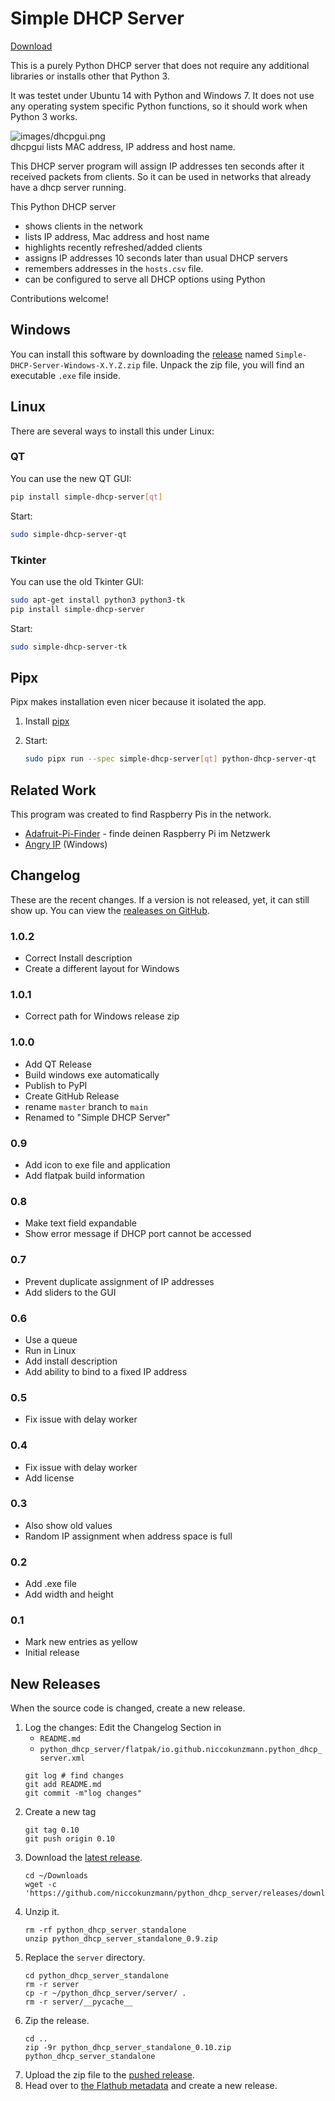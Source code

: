 # Simple DHCP Server

[Download][releases]

This is a purely Python DHCP server that does not require any additional libraries or installs other that Python 3.

It was testet under Ubuntu 14 with Python and Windows 7. It does not use any operating system specific Python functions, so it should work when Python 3 works.

![images/dhcpgui.png](images/dhcpgui.png)  
dhcpgui lists MAC address, IP address and host name.

This DHCP server program will assign IP addresses ten seconds after it received packets from clients. So it can be used in networks that already have a dhcp server running.

This Python DHCP server

- shows clients in the network
- lists IP address, Mac address and host name
- highlights recently refreshed/added clients
- assigns IP addresses 10 seconds later than usual DHCP servers
- remembers addresses in the `hosts.csv` file.
- can be configured to serve all DHCP options using Python

Contributions welcome!

## Windows

You can install this software by downloading the [release][releases] named `Simple-DHCP-Server-Windows-X.Y.Z.zip` file.
Unpack the zip file, you will find an executable `.exe` file inside.

## Linux

There are several ways to install this under Linux:

### QT

You can use the new QT GUI:

```sh
pip install simple-dhcp-server[qt]
```

Start:

```sh
sudo simple-dhcp-server-qt
```

### Tkinter

You can use the old Tkinter GUI:

```sh
sudo apt-get install python3 python3-tk
pip install simple-dhcp-server
```

Start:

```sh
sudo simple-dhcp-server-tk
```

## Pipx

Pipx makes installation even nicer because it isolated the app.

1. Install [pipx]
2. Start:

    ```sh
    sudo pipx run --spec simple-dhcp-server[qt] python-dhcp-server-qt   
    ```

[pipx]: https://pipx.pypa.io/stable/installation/

## Related Work

This program was created to find Raspberry Pis in the network.

- [Adafruit-Pi-Finder](https://github.com/adafruit/Adafruit-Pi-Finder) - finde deinen Raspberry Pi im Netzwerk
- [Angry IP](https://angryip.org/) (Windows)

## Changelog

These are the recent changes.
If a version is not released, yet, it can still show up.
You can view the [realeases on GitHub][releases].

### 1.0.2

- Correct Install description
- Create a different layout for Windows

### 1.0.1

- Correct path for Windows release zip

### 1.0.0

- Add QT Release
- Build windows exe automatically
- Publish to PyPI
- Create GitHub Release
- rename `master` branch to `main`
- Renamed to "Simple DHCP Server"

### 0.9

- Add icon to exe file and application
- Add flatpak build information

### 0.8

- Make text field expandable
- Show error message if DHCP port cannot be accessed

### 0.7

- Prevent duplicate assignment of IP addresses
- Add sliders to the GUI

### 0.6

- Use a queue
- Run in Linux
- Add install description
- Add ability to bind to a fixed IP address

### 0.5

- Fix issue with delay worker

### 0.4

- Fix issue with delay worker
- Add license

### 0.3

- Also show old values
- Random IP assignment when address space is full

### 0.2

- Add .exe file
- Add width and height

### 0.1

- Mark new entries as yellow
- Initial release

New Releases
------------

When the source code is changed, create a new release.

1. Log the changes: Edit the Changelog Section in
    - `README.md`
    - `python_dhcp_server/flatpak/io.github.niccokunzmann.python_dhcp_server.xml`
    ```
    git log # find changes
    git add README.md
    git commit -m"log changes"
    ```
2. Create a new tag
    ```
    git tag 0.10
    git push origin 0.10
    ```
3. Download the [latest release](https://github.com/niccokunzmann/python_dhcp_server/releases/download/0.9/python_dhcp_server_standalone_0.9.zip).
    ```
    cd ~/Downloads
    wget -c 'https://github.com/niccokunzmann/python_dhcp_server/releases/download/0.9/python_dhcp_server_standalone_0.9.zip'
    ```
4. Unzip it.
    ```
    rm -rf python_dhcp_server_standalone
    unzip python_dhcp_server_standalone_0.9.zip
    ```
5. Replace the `server` directory.
    ```
    cd python_dhcp_server_standalone
    rm -r server
    cp -r ~/python_dhcp_server/server/ .
    rm -r server/__pycache__
    ```
6. Zip the release.
    ```
    cd ..
    zip -9r python_dhcp_server_standalone_0.10.zip python_dhcp_server_standalone
    ```
7. Upload the zip file to the [pushed release][releases].
8. Head over to [the Flathub metadata](https://github.com/niccokunzmann/io.github.niccokunzmann.python_dhcp_server/)
   and create a new release.


[releases]: https://github.com/niccokunzmann/python_dhcp_server/releases
[zip]: https://github.com/niccokunzmann/python_dhcp_server/archive/refs/heads/master.zip
[issues]: https://github.com/niccokunzmann/python_dhcp_server/issues
